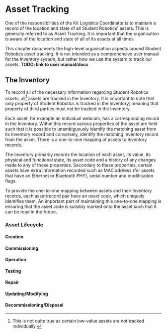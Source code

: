 # Asset Tracking

One of the responsibilities of the Kit Logistics Coordinator is to maintain a record of the location and state of all Student Robotics' assets. This is generally referred to as Asset Tracking. It is important that the organisation is aware of the location and state of all of its assets at all times.

This chapter documents the high-level organisation aspects around Student Robotics asset tracking. It is not intended as a comprehensive user manual for the Inventory system, but rather how we use the system to track our assets. **TODO: link to user manual/docs**

## The Inventory

To record all of the necessary information regarding Student Robotics assets, all[^1] assets are tracked in the Inventory. It is important to note that only property of Student Robotics is tracked in the Inventory; meaning that property of third parties must not be tracked in the Inventory.

Each asset, for example an individual webcam, has a corresponding record in the Inventory. Within this record various properties of the asset are held such that it is possible to unambiguously identify the matching asset from its Inventory record and conversely, identify the matching Inventory record from the asset. There is a one-to-one mapping of assets to Inventory records.

The Inventory primarily records the location of each asset, its value, its physical and functional state, its asset code and a history of any changes made to any of these properties. Secondary to these properties, certain assets have extra information recorded such as MAC address (for assets that have an Ethernet or Bluetooth PHY), serial number and modification flags.

To provide the one-to-one mapping between assets and their Inventory records, each asset/record pair have an *asset code*, which uniquely identifies them. An important part of maintaining this one-to-one mapping is ensuring that the asset code is suitably marked onto the asset such that it can be read in the future.

### Asset Lifecycle

#### Creation
#### Commissioning
#### Operation
#### Testing
#### Repair
#### Updating/Modifying
#### Decommissioning/Disposal

[^1]: This is not quite true as certain low-value assets are not tracked individually.

